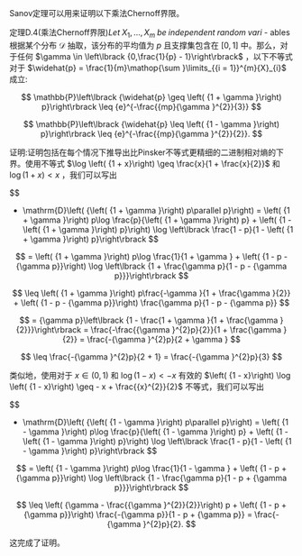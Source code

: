 Sanov定理可以用来证明以下乘法Chernoff界限。

定理D.4(乘法Chernoff界限)${Let}\;{X}_{1},\ldots ,{X}_{m}\;{be}\;{independent}\;{random}\;{vari}$ - ables根据某个分布 $\mathcal{D}$ 抽取，该分布的平均值为 $p$ 且支撑集包含在 $\left\lbrack {0,1}\right\rbrack$ 中。那么，对于任何 $\gamma \in \left\lbrack {0,\frac{1}{p} - 1}\right\rbrack$ ，以下不等式对于 $\widehat{p} = \frac{1}{m}\mathop{\sum }\limits_{{i = 1}}^{m}{X}_{i}$ 成立:

$$
\mathbb{P}\left\lbrack {\widehat{p} \geq \left( {1 + \gamma }\right) p}\right\rbrack \leq {e}^{-\frac{{mp}{\gamma }^{2}}{3}}
$$

$$
\mathbb{P}\left\lbrack {\widehat{p} \leq \left( {1 - \gamma }\right) p}\right\rbrack \leq {e}^{-\frac{{mp}{\gamma }^{2}}{2}}.
$$

证明:证明包括在每个情况下推导出比Pinsker不等式更精细的二进制相对熵的下界。使用不等式 $\log \left( {1 + x}\right) \geq \frac{x}{1 + \frac{x}{2}}$ 和 $\log \left( {1 + x}\right) < x$ ，我们可以写出

$$
- \mathrm{D}\left( {\left( {1 + \gamma }\right) p\parallel p}\right) = \left( {1 + \gamma }\right) p\log \frac{p}{\left( {1 + \gamma }\right) p} + \left( {1 - \left( {1 + \gamma }\right) p}\right) \log \left\lbrack \frac{1 - p}{1 - \left( {1 + \gamma }\right) p}\right\rbrack
$$

$$
= \left( {1 + \gamma }\right) p\log \frac{1}{1 + \gamma } + \left( {1 - p - {\gamma p}}\right) \log \left\lbrack {1 + \frac{\gamma p}{1 - p - {\gamma p}}}\right\rbrack
$$

$$
\leq \left( {1 + \gamma }\right) p\frac{-\gamma }{1 + \frac{\gamma }{2}} + \left( {1 - p - {\gamma p}}\right) \frac{\gamma p}{1 - p - {\gamma p}}
$$

$$
= {\gamma p}\left\lbrack {1 - \frac{1 + \gamma }{1 + \frac{\gamma }{2}}}\right\rbrack = \frac{-\frac{{\gamma }^{2}p}{2}}{1 + \frac{\gamma }{2}} = \frac{-{\gamma }^{2}p}{2 + \gamma }
$$

$$
\leq \frac{-{\gamma }^{2}p}{2 + 1} = \frac{-{\gamma }^{2}p}{3}
$$

类似地，使用对于 $x \in \left( {0,1}\right)$ 和 $\log \left( {1 - x}\right) < - x$ 有效的 $\left( {1 - x}\right) \log \left( {1 - x}\right) \geq - x + \frac{{x}^{2}}{2}$ 不等式，我们可以写出

$$
- \mathrm{D}\left( {\left( {1 - \gamma }\right) p\parallel p}\right) = \left( {1 - \gamma }\right) p\log \frac{p}{\left( {1 - \gamma }\right) p} + \left( {1 - \left( {1 - \gamma }\right) p}\right) \log \left\lbrack \frac{1 - p}{1 - \left( {1 - \gamma }\right) p}\right\rbrack
$$

$$
= \left( {1 - \gamma }\right) p\log \frac{1}{1 - \gamma } + \left( {1 - p + {\gamma p}}\right) \log \left\lbrack {1 - \frac{\gamma p}{1 - p + {\gamma p}}}\right\rbrack
$$

$$
\leq \left( {\gamma - \frac{{\gamma }^{2}}{2}}\right) p + \left( {1 - p + {\gamma p}}\right) \frac{-{\gamma p}}{1 - p + {\gamma p}} = \frac{-{\gamma }^{2}p}{2}.
$$

这完成了证明。